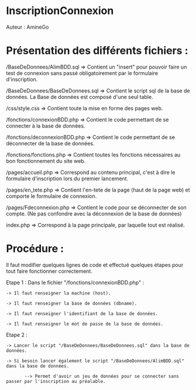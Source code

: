 # InscriptionConnexion
Auteur : AmineGo


# Présentation des différents fichiers : 

/BaseDeDonnees/AlimBDD.sql  => Contient un "insert" pour pouvoir faire un test de connexion sans passé obligatoirement par le formulaire d'inscription.

/BaseDeDonnees/BaseDeDonnees.sql => Contient le script sql de la base de données. La Base de données est composé d'une seul table.

/css/style.css => Contient toute la mise en forme des pages web.

/fonctions/connexionBDD.php => Contient le code permettant de se connecter à la base de données.

/fonctions/deconnexionBDD.php => Contient le code permettant de se déconnecter de la base de données.

/fonctions/fonctions.php => Contient toutes les fonctions nécessaires au bon fonctionnement du site web.

/pages/accueil.php	=> Correspond au contenu principal, c'est à dire le formulaire d'inscription lors du premier lancement.

/pages/en_tete.php => Contient l'en-tete de la page (haut de la page web) et comporte le formulaire de connexion.

/pages/Fdeconnexion.php => Contient le code pour se déconnecter de son compte. (Ne pas confondre avec la déconnexion de la base de données)

index.php => Correspond à la page principale, par laquelle tout est réalisé.

# Procédure : 

Il faut modifier quelques lignes de code et effectué quelques étapes pour tout faire fonctionner correctement.

Etape 1 : 
Dans le fichier "/fonctions/connexionBDD.php" :
    
    -> Il faut renseigner la machine (host).
    
    -> Il faut renseigner la base de données (dbname).
    
    -> Il faut renseigner l'identifiant de la base de données.
    
    -> Il faut renseigner le mot de passe de la base de données.
    
    
Etape 2 :
    
    -> Lancer le script "/BaseDeDonnees/BaseDeDonnees.sql" dans la base de données.
    
    -> Si besoin lancer également le script "/BaseDeDonnees/AlimBDD.sql" dans la base de données.
    
           --> Permet d'avoir un jeu de données pour se connecter sans passer par l'inscription au préalable.


